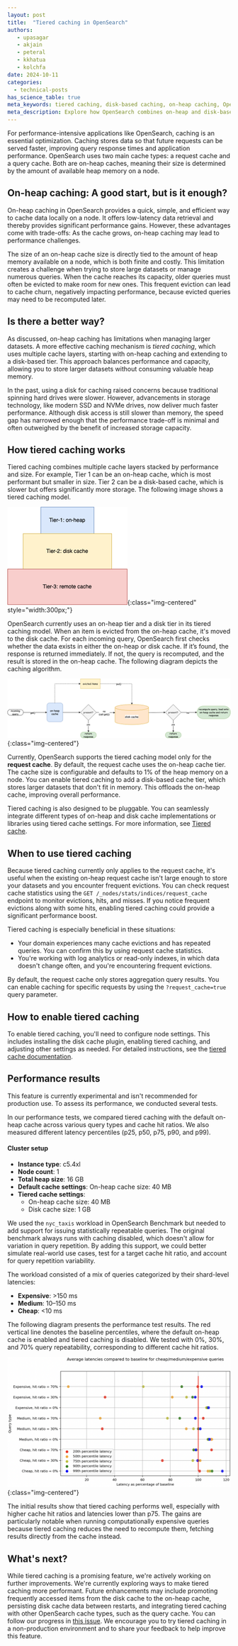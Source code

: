 ```yaml
---
layout: post
title:  "Tiered caching in OpenSearch"
authors:
   - upasagar
   - akjain
   - peteral
   - kkhatua
   - kolchfa
date: 2024-10-11
categories:
  - technical-posts
has_science_table: true
meta_keywords: tiered caching, disk-based caching, on-heap caching, OpenSearch caching performance, how tiered caching works
meta_description: Explore how OpenSearch combines on-heap and disk-based caching to handle larger datasets and improve performance. Learn about the trade-offs of tiered caching, how it works, and future developments.
---
```


For performance-intensive applications like OpenSearch, caching is an essential optimization. Caching stores data so that future requests can be served faster, improving query response times and application performance. OpenSearch uses two main cache types: a request cache and a query cache. Both are on-heap caches, meaning their size is determined by the amount of available heap memory on a node.

## On-heap caching: A good start, but is it enough?

On-heap caching in OpenSearch provides a quick, simple, and efficient way to cache data locally on a node. It offers low-latency data retrieval and thereby provides significant performance gains. However, these advantages come with trade-offs: As the cache grows, on-heap caching may lead to performance challenges.

The size of an on-heap cache size is directly tied to the amount of heap memory available on a node, which is both finite and costly. This limitation creates a challenge when trying to store large datasets or manage numerous queries. When the cache reaches its capacity, older queries must often be evicted to make room for new ones. This frequent eviction can lead to cache churn, negatively impacting performance, because evicted queries may need to be recomputed later.

## Is there a better way?

As discussed, on-heap caching has limitations when managing larger datasets. A more effective caching mechanism is *tiered caching*, which uses multiple cache layers, starting with on-heap caching and extending to a disk-based tier. This approach balances performance and capacity, allowing you to store larger datasets without consuming valuable heap memory.

In the past, using a disk for caching raised concerns because traditional spinning hard drives were slower. However, advancements in storage technology, like modern SSD and NVMe drives, now deliver much faster performance. Although disk access is still slower than memory, the speed gap has narrowed enough that the performance trade-off is minimal and often outweighed by the benefit of increased storage capacity.

## How tiered caching works

Tiered caching combines multiple cache layers stacked by performance and size. For example, Tier 1 can be an on-heap cache, which is most performant but smaller in size. Tier 2 can be a disk-based cache, which is slower but offers significantly more storage. The following image shows a tiered caching model.

![Tiered cache](/assets/media/blog-images/2024-10-11-tiered-cache/tiered_Cache_2.png){:class="img-centered" style="width:300px;"}

OpenSearch currently uses an on-heap tier and a disk tier in its tiered caching model. When an item is evicted from the on-heap cache, it's moved to the disk cache. For each incoming query, OpenSearch first checks whether the data exists in either the on-heap or disk cache. If it’s found, the response is returned immediately. If not, the query is recomputed, and the result is stored in the on-heap cache. The following diagram depicts the caching algorithm.

![Tiered cache algorithm](/assets/media/blog-images/2024-10-11-tiered-cache/tc_df_2.png){:class="img-centered"}

Currently, OpenSearch supports the tiered caching model only for the **request cache**. By default, the request cache uses the on-heap cache tier. The cache size is configurable and defaults to 1% of the heap memory on a node. You can enable tiered caching to add a disk-based cache tier, which stores larger datasets that don't fit in memory. This offloads the on-heap cache, improving overall performance.

Tiered caching is also designed to be pluggable. You can seamlessly integrate different types of on-heap and disk cache implementations or libraries using tiered cache settings. For more information, see [Tiered cache](https://opensearch.org/docs/latest/search-plugins/caching/tiered-cache/).

## When to use tiered caching

Because tiered caching currently only applies to the request cache, it's useful when the existing on-heap request cache isn't large enough to store your datasets and you encounter frequent evictions. You can check request cache statistics using the `GET /_nodes/stats/indices/request_cache` endpoint to monitor evictions, hits, and misses. If you notice frequent evictions along with some hits, enabling tiered caching could provide a significant performance boost.

Tiered caching is especially beneficial in these situations:

- Your domain experiences many cache evictions and has repeated queries. You can confirm this by using request cache statistics.
- You're working with log analytics or read-only indexes, in which data doesn't change often, and you're encountering frequent evictions.

By default, the request cache only stores aggregation query results. You can enable caching for specific requests by using the `?request_cache=true` query parameter.

## How to enable tiered caching

To enable tiered caching, you'll need to configure node settings. This includes installing the disk cache plugin, enabling tiered caching, and adjusting other settings as needed. For detailed instructions, see the [tiered cache documentation](https://opensearch.org/docs/latest/search-plugins/caching/tiered-cache/). 

## Performance results

This feature is currently experimental and isn't recommended for production use. To assess its performance, we conducted several tests.

In our performance tests, we compared tiered caching with the default on-heap cache across various query types and cache hit ratios. We also measured different latency percentiles (p25, p50, p75, p90, and p99).

#### Cluster setup

* **Instance type**: c5.4xl
* **Node count**: 1
* **Total heap size**: 16 GB
* **Default cache settings**: On-heap cache size: 40 MB
* **Tiered cache settings**:
    * On-heap cache size: 40 MB
    * Disk cache size: 1 GB

We used the `nyc_taxis` workload in OpenSearch Benchmark but needed to add support for issuing statistically repeatable queries. The original benchmark always runs with caching disabled, which doesn't allow for variation in query repetition. By adding this support, we could better simulate real-world use cases, test for a target cache hit ratio, and account for query repetition variability.

The workload consisted of a mix of queries categorized by their shard-level latencies:

* **Expensive**: >150 ms
* **Medium**: 10–150 ms
* **Cheap**: <10 ms

The following diagram presents the performance test results. The red vertical line denotes the baseline percentiles, where the default on-heap cache is enabled and tiered caching is disabled. We tested with 0%, 30%, and 70% query repeatability, corresponding to different cache hit ratios.

![Performance test results](/assets/media/blog-images/2024-10-11-tiered-cache/performance_results.png){:class="img-centered"}

The initial results show that tiered caching performs well, especially with higher cache hit ratios and latencies lower than p75. The gains are particularly notable when running computationally expensive queries because tiered caching reduces the need to recompute them, fetching results directly from the cache instead.

## What's next?

While tiered caching is a promising feature, we're actively working on further improvements. We're currently exploring ways to make tiered caching more performant. Future enhancements may include promoting frequently accessed items from the disk cache to the on-heap cache, persisting disk cache data between restarts, and integrating tiered caching with other OpenSearch cache types, such as the query cache. You can follow our progress in [this issue](https://github.com/opensearch-project/OpenSearch/issues/10024). We encourage you to try tiered caching in a non-production environment and to share your feedback to help improve this feature.
